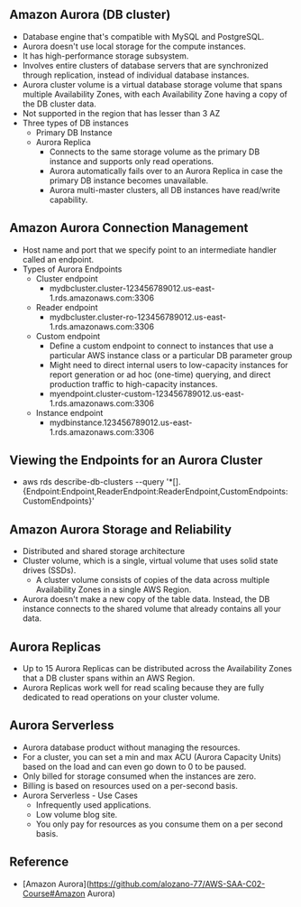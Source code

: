 ## Amazon Aurora (DB cluster)

* Database engine that's compatible with MySQL and PostgreSQL.
* Aurora doesn't use local storage for the compute instances.
* It has high-performance storage subsystem.
* Involves entire clusters of database servers that are synchronized through replication, instead of individual database instances.
* Aurora cluster volume is a virtual database storage volume that spans multiple Availability Zones, with each Availability Zone having a copy of the DB cluster data.
* Not supported in the region that has lesser than 3 AZ
* Three types of DB instances
  * Primary DB Instance
  * Aurora Replica
    * Connects to the same storage volume as the primary DB instance and supports only read operations.
    * Aurora automatically fails over to an Aurora Replica in case the primary DB instance becomes unavailable.
    * Aurora multi-master clusters, all DB instances have read/write capability.

## Amazon Aurora Connection Management

* Host name and port that we specify point to an intermediate handler called an endpoint.
* Types of Aurora Endpoints
  * Cluster endpoint
    * mydbcluster.cluster-123456789012.us-east-1.rds.amazonaws.com:3306
  * Reader endpoint
    * mydbcluster.cluster-ro-123456789012.us-east-1.rds.amazonaws.com:3306
  * Custom endpoint
    * Define a custom endpoint to connect to instances that use a particular AWS instance class or a particular DB parameter group
    * Might need to direct internal users to low-capacity instances for report generation or ad hoc (one-time) querying, and direct production traffic to high-capacity instances.
    * myendpoint.cluster-custom-123456789012.us-east-1.rds.amazonaws.com:3306
  * Instance endpoint
    * mydbinstance.123456789012.us-east-1.rds.amazonaws.com:3306

## Viewing the Endpoints for an Aurora Cluster

* aws rds describe-db-clusters --query '*[].{Endpoint:Endpoint,ReaderEndpoint:ReaderEndpoint,CustomEndpoints:CustomEndpoints}'

## Amazon Aurora Storage and Reliability

* Distributed and shared storage architecture
* Cluster volume, which is a single, virtual volume that uses solid state drives (SSDs).
  * A cluster volume consists of copies of the data across multiple Availability Zones in a single AWS Region.
*  Aurora doesn't make a new copy of the table data. Instead, the DB instance connects to the shared volume that already contains all your data.


## Aurora Replicas

* Up to 15 Aurora Replicas can be distributed across the Availability Zones that a DB cluster spans within an AWS Region.
* Aurora Replicas work well for read scaling because they are fully dedicated to read operations on your cluster volume.

## Aurora Serverless

* Aurora database product without managing the resources.
* For a cluster, you can set a min and max ACU (Aurora Capacity Units) based on the load and can even go down to 0 to be paused. 
* Only billed for storage consumed when the instances are zero.
* Billing is based on resources used on a per-second basis.
* Aurora Serverless - Use Cases
  * Infrequently used applications.
  * Low volume blog site.
  * You only pay for resources as you consume them on a per second basis.

## Reference

* [Amazon Aurora](https://github.com/alozano-77/AWS-SAA-C02-Course#Amazon Aurora)